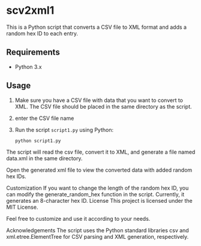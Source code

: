 # scv2xml1
This is a Python script that converts a CSV file to XML format and adds a random hex ID to each entry.

## Requirements

- Python 3.x

## Usage

1. Make sure you have a CSV file with data that you want to convert to XML. The CSV file should be placed in the same directory as the script.

2. enter the CSV file name 

3. Run the script `script1.py` using Python:

   ```shell
   python script1.py
The script will read the csv file, convert it to XML, and generate a file named data.xml in the same directory.

Open the generated xml file to view the converted data with added random hex IDs.

Customization
If you want to change the length of the random hex ID, you can modify the generate_random_hex function in the script. Currently, it generates an 8-character hex ID.
License
This project is licensed under the MIT License.

Feel free to customize and use it according to your needs.

Acknowledgements
The script uses the Python standard libraries csv and xml.etree.ElementTree for CSV parsing and XML generation, respectively.